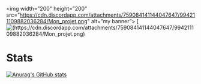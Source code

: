 <p align=”center”>

<img width=”200" height=”200" src=”https://cdn.discordapp.com/attachments/759084141144047647/994211109882036284/Mon_projet.png" alt=”my banner”>
[![(https://cdn.discordapp.com/attachments/759084141144047647/994211109882036284/Mon_projet.png)](https://cdn.discordapp.com/attachments/759084141144047647/994211109882036284/Mon_projet.png)

</p>

# Stats

[![Anurag's GitHub stats](https://github-readme-stats.vercel.app/api?username=bears9355)](https://github.com/anuraghazra/github-readme-stats)
